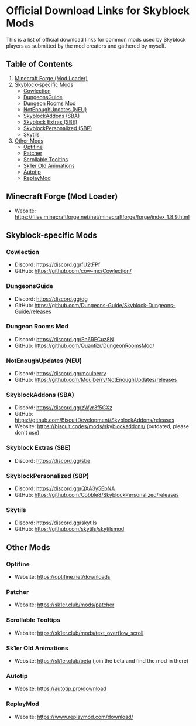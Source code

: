 # Official Download Links for Skyblock Mods
This is a list of official download links for common mods used by Skyblock players as submitted by the mod creators and gathered by myself.

## Table of Contents
1. [Minecraft Forge (Mod Loader)](#minecraft-forge-mod-loader)
2. [Skyblock-specific Mods](#skyblock-specific-mods)
    - [Cowlection](#cowlection)
    - [DungeonsGuide](#dungeonsguide)
    - [Dungeon Rooms Mod](#dungeon-rooms-mod)
    - [NotEnoughUpdates (NEU)](#notenoughupdates-neu)
    - [SkyblockAddons (SBA)](#skyblockaddons-sba)
    - [Skyblock Extras (SBE)](#skyblock-extras-sbe)
    - [SkyblockPersonalized (SBP)](#skyblockpersonalized-sbp)
    - [Skytils](#skytils)
4. [Other Mods](#other-mods)
    - [Optifine](#optifine)
    - [Patcher](#patcher)
    - [Scrollable Tooltips](#scrollable-tooltips)
    - [Sk1er Old Animations](#sk1er-old-animations)
    - [Autotip](#autotip)
    - [ReplayMod](#replaymod)

## Minecraft Forge (Mod Loader)
- Website: https://files.minecraftforge.net/net/minecraftforge/forge/index_1.8.9.html

## Skyblock-specific Mods

### Cowlection
- Discord: https://discord.gg/fU2tFPf
- GitHub: https://github.com/cow-mc/Cowlection/

### DungeonsGuide
- Discord: https://discord.gg/dg
- GitHub: https://github.com/Dungeons-Guide/Skyblock-Dungeons-Guide/releases

### Dungeon Rooms Mod
- Discord: https://discord.gg/En6RECuz8N
- GitHub: https://github.com/Quantizr/DungeonRoomsMod/

### NotEnoughUpdates (NEU)
- Discord: https://discord.gg/moulberry
- GitHub: https://github.com/Moulberry/NotEnoughUpdates/releases

### SkyblockAddons (SBA)
- Discord: https://discord.gg/zWyr3f5GXz
- GitHub: https://github.com/BiscuitDevelopment/SkyblockAddons/releases
- Website: https://biscuit.codes/mods/skyblockaddons/ (outdated, please don't use)

### Skyblock Extras (SBE)
- Discord: https://discord.gg/sbe

### SkyblockPersonalized (SBP)
- Discord: https://discord.gg/QXA3y5EbNA
- GitHub: https://github.com/Cobble8/SkyblockPersonalized/releases

### Skytils
- Discord: https://discord.gg/skytils
- GitHub: https://github.com/skytils/skytilsmod

## Other Mods

### Optifine
- Website: https://optifine.net/downloads

### Patcher
- Website: https://sk1er.club/mods/patcher

### Scrollable Tooltips
- Website: https://sk1er.club/mods/text_overflow_scroll

### Sk1er Old Animations
- Website: https://sk1er.club/beta (join the beta and find the mod in there)

### Autotip
- Website: https://autotip.pro/download

### ReplayMod
- Website: https://www.replaymod.com/download/
